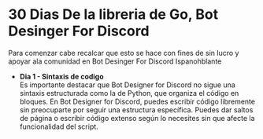# 30 Dias De la libreria de Go, Bot Desinger For Discord

Para comenzar cabe recalcar que esto se hace con fines de sin lucro y apoyar ala comunidad en Bot Desinger For Discord Ispanohblante


- **Dia 1 - Sintaxis de codigo**<br>
  Es importante destacar que Bot Designer for Discord no sigue una sintaxis estructurada como la de Python, que organiza el código en bloques. En Bot Designer for Discord, puedes escribir código libremente sin preocuparte por seguir una estructura específica. Puedes dar saltos de página o escribir código extenso según lo necesites sin que afecte la funcionalidad del script.
